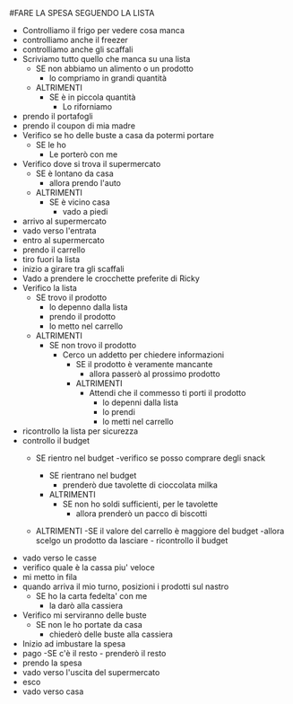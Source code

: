 #FARE LA SPESA SEGUENDO LA LISTA 

- Controlliamo il frigo per vedere cosa manca
- controlliamo anche il freezer
- controlliamo anche gli scaffali
- Scriviamo tutto quello che manca su una lista
    - SE non abbiamo un alimento o un prodotto
        - lo compriamo in grandi quantità
    - ALTRIMENTI
        - SE è in piccola quantità
            - Lo riforniamo
- prendo il portafogli
- prendo il coupon di mia madre
- Verifico se ho delle buste a casa da potermi portare
    - SE le ho
        - Le porterò con me
- Verifico dove si trova il supermercato
    - SE è lontano da casa
        - allora prendo l'auto
    - ALTRIMENTI
        - SE è vicino casa
            - vado a piedi
- arrivo al supermercato
- vado verso l'entrata
- entro al supermercato
- prendo il carrello
- tiro fuori la lista
- inizio a girare tra gli scaffali
- Vado a prendere le crocchette preferite di Ricky
- Verifico la lista
    - SE trovo il prodotto
        - lo depenno dalla lista
        - prendo il prodotto
        - lo metto nel carrello
    - ALTRIMENTI
        - SE non trovo il prodotto
            - Cerco un addetto per chiedere informazioni
                - SE il prodotto è veramente mancante
                    - allora passerò al prossimo prodotto
                - ALTRIMENTI
                    - Attendi che il commesso ti porti il prodotto
                        - lo depenni dalla lista
                        - lo prendi
                        - lo metti nel carrello
- ricontrollo la lista per sicurezza
- controllo il budget 
    - SE rientro nel budget
        -verifico se posso comprare degli snack
        - SE rientrano nel budget
            - prenderò due tavolette di cioccolata milka
        - ALTRIMENTI
            - SE non ho soldi sufficienti, per le tavolette
                - allora prenderò un pacco di biscotti

    - ALTRIMENTI
        -SE il valore del carrello è maggiore del budget
            -allora scelgo un prodotto da lasciare
            - ricontrollo il budget
- vado verso le casse
- verifico quale è la cassa piu' veloce
- mi metto in fila
- quando arriva il mio turno, posizioni i prodotti sul nastro
    - SE ho la carta fedelta' con me
        - la darò alla cassiera
- Verifico mi serviranno delle buste
    - SE non le ho portate da casa
        - chiederò delle buste alla cassiera
- Inizio ad imbustare la spesa
- pago 
    -SE c'è il resto
        - prenderò il resto
- prendo la spesa
- vado verso l'uscita del supermercato
- esco
- vado verso casa